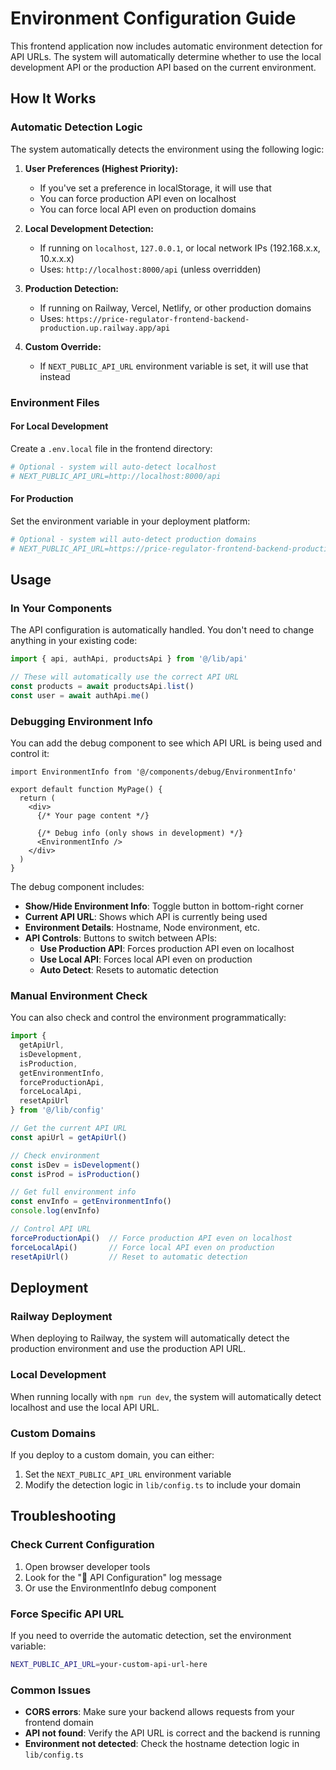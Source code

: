 # Environment Configuration Guide

This frontend application now includes automatic environment detection for API URLs. The system will automatically determine whether to use the local development API or the production API based on the current environment.

## How It Works

### Automatic Detection Logic

The system automatically detects the environment using the following logic:

1. **User Preferences (Highest Priority):**
   - If you've set a preference in localStorage, it will use that
   - You can force production API even on localhost
   - You can force local API even on production domains

2. **Local Development Detection:**
   - If running on `localhost`, `127.0.0.1`, or local network IPs (192.168.x.x, 10.x.x.x)
   - Uses: `http://localhost:8000/api` (unless overridden)

3. **Production Detection:**
   - If running on Railway, Vercel, Netlify, or other production domains
   - Uses: `https://price-regulator-frontend-backend-production.up.railway.app/api`

4. **Custom Override:**
   - If `NEXT_PUBLIC_API_URL` environment variable is set, it will use that instead

### Environment Files

#### For Local Development
Create a `.env.local` file in the frontend directory:
```bash
# Optional - system will auto-detect localhost
# NEXT_PUBLIC_API_URL=http://localhost:8000/api
```

#### For Production
Set the environment variable in your deployment platform:
```bash
# Optional - system will auto-detect production domains
# NEXT_PUBLIC_API_URL=https://price-regulator-frontend-backend-production.up.railway.app/api
```

## Usage

### In Your Components
The API configuration is automatically handled. You don't need to change anything in your existing code:

```typescript
import { api, authApi, productsApi } from '@/lib/api'

// These will automatically use the correct API URL
const products = await productsApi.list()
const user = await authApi.me()
```

### Debugging Environment Info
You can add the debug component to see which API URL is being used and control it:

```tsx
import EnvironmentInfo from '@/components/debug/EnvironmentInfo'

export default function MyPage() {
  return (
    <div>
      {/* Your page content */}
      
      {/* Debug info (only shows in development) */}
      <EnvironmentInfo />
    </div>
  )
}
```

The debug component includes:
- **Show/Hide Environment Info**: Toggle button in bottom-right corner
- **Current API URL**: Shows which API is currently being used
- **Environment Details**: Hostname, Node environment, etc.
- **API Controls**: Buttons to switch between APIs:
  - **Use Production API**: Forces production API even on localhost
  - **Use Local API**: Forces local API even on production
  - **Auto Detect**: Resets to automatic detection

### Manual Environment Check
You can also check and control the environment programmatically:

```typescript
import { 
  getApiUrl, 
  isDevelopment, 
  isProduction, 
  getEnvironmentInfo,
  forceProductionApi,
  forceLocalApi,
  resetApiUrl
} from '@/lib/config'

// Get the current API URL
const apiUrl = getApiUrl()

// Check environment
const isDev = isDevelopment()
const isProd = isProduction()

// Get full environment info
const envInfo = getEnvironmentInfo()
console.log(envInfo)

// Control API URL
forceProductionApi()  // Force production API even on localhost
forceLocalApi()       // Force local API even on production
resetApiUrl()         // Reset to automatic detection
```

## Deployment

### Railway Deployment
When deploying to Railway, the system will automatically detect the production environment and use the production API URL.

### Local Development
When running locally with `npm run dev`, the system will automatically detect localhost and use the local API URL.

### Custom Domains
If you deploy to a custom domain, you can either:
1. Set the `NEXT_PUBLIC_API_URL` environment variable
2. Modify the detection logic in `lib/config.ts` to include your domain

## Troubleshooting

### Check Current Configuration
1. Open browser developer tools
2. Look for the "🔧 API Configuration" log message
3. Or use the EnvironmentInfo debug component

### Force Specific API URL
If you need to override the automatic detection, set the environment variable:
```bash
NEXT_PUBLIC_API_URL=your-custom-api-url-here
```

### Common Issues
- **CORS errors**: Make sure your backend allows requests from your frontend domain
- **API not found**: Verify the API URL is correct and the backend is running
- **Environment not detected**: Check the hostname detection logic in `lib/config.ts`
